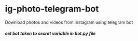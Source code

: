 # ig-photo-telegram-bot
Download photos and videos from instagram using telegram bot
##### set bot token to secret variable in bot.py file
